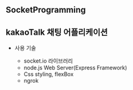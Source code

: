 ## SocketProgramming

## kakaoTalk 채팅 어플리케이션

* 사용 기술

  * socket.io 라이브러리
  * node.js Web Server(Express Framework)
  * Css styling, flexBox
  * ngrok
